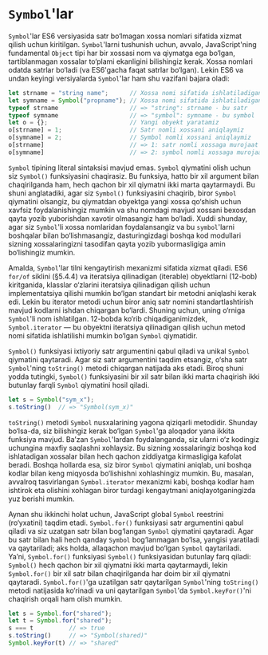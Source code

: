 # `Symbol`'lar

`Symbol`'lar ES6 versiyasida satr bo‘lmagan xossa nomlari sifatida xizmat qilish uchun kiritilgan. `Symbol`'larni tushunish uchun, avvalo, JavaScript'ning fundamental `Object` tipi har bir xossasi nom va qiymatga ega bo‘lgan, tartiblanmagan xossalar to‘plami ekanligini bilishingiz kerak. Xossa nomlari odatda satrlar bo‘ladi (va ES6'gacha faqat satrlar bo‘lgan). Lekin ES6 va undan keyingi versiyalarda `Symbol`'lar ham shu vazifani bajara oladi:

```js
let strname = "string name";      // Xossa nomi sifatida ishlatiladigan satr
let symname = Symbol("propname"); // Xossa nomi sifatida ishlatiladigan Symbol
typeof strname                    // => "string": strname - bu satr
typeof symname                    // => "symbol": symname - bu symbol
let o = {};                       // Yangi obyekt yaratamiz
o[strname] = 1;                   // Satr nomli xossani aniqlaymiz
o[symname] = 2;                   // Symbol nomli xossani aniqlaymiz
o[strname]                        // => 1: satr nomli xossaga murojaat
o[symname]                        // => 2: symbol nomli xossaga murojaat
```

`Symbol` tipining literal sintaksisi mavjud emas. `Symbol` qiymatini olish uchun siz `Symbol()` funksiyasini chaqirasiz. Bu funksiya, hatto bir xil argument bilan chaqirilganda ham, hech qachon bir xil qiymatni ikki marta qaytarmaydi. Bu shuni anglatadiki, agar siz `Symbol()` funksiyasini chaqirib, biror `Symbol` qiymatini olsangiz, bu qiymatdan obyektga yangi xossa qo‘shish uchun xavfsiz foydalanishingiz mumkin va shu nomdagi mavjud xossani bexosdan qayta yozib yuborishdan xavotir olmasangiz ham bo‘ladi. Xuddi shunday, agar siz `Symbol`'li xossa nomlaridan foydalansangiz va bu `symbol`'larni boshqalar bilan bo‘lishmasangiz, dasturingizdagi boshqa kod modullari sizning xossalaringizni tasodifan qayta yozib yubormasligiga amin bo‘lishingiz mumkin.

Amalda, `Symbol`'lar tilni kengaytirish mexanizmi sifatida xizmat qiladi. ES6 `for/of` siklini (§5.4.4) va iteratsiya qilinadigan (iterable) obyektlarni (12-bob) kiritganida, klasslar o‘zlarini iteratsiya qilinadigan qilish uchun implementatsiya qilishi mumkin bo‘lgan standart bir metodni aniqlashi kerak edi. Lekin bu iterator metodi uchun biror aniq satr nomini standartlashtirish mavjud kodlarni ishdan chiqargan bo‘lardi. Shuning uchun, uning o‘rniga `Symbol`'li nom ishlatilgan. 12-bobda ko‘rib chiqadiganimizdek, `Symbol.iterator` — bu obyektni iteratsiya qilinadigan qilish uchun metod nomi sifatida ishlatilishi mumkin bo‘lgan `Symbol` qiymatidir.

`Symbol()` funksiyasi ixtiyoriy satr argumentini qabul qiladi va unikal `Symbol` qiymatini qaytaradi. Agar siz satr argumentini taqdim etsangiz, o‘sha satr `Symbol`'ning `toString()` metodi chiqargan natijada aks etadi. Biroq shuni yodda tutingki, `Symbol()` funksiyasini bir xil satr bilan ikki marta chaqirish ikki butunlay farqli `Symbol` qiymatini hosil qiladi.

```js
let s = Symbol("sym_x");
s.toString()  // => "Symbol(sym_x)"
```

`toString()` metodi `Symbol` nusxalarining yagona qiziqarli metodidir. Shunday bo‘lsa-da, siz bilishingiz kerak bo‘lgan `Symbol`'ga aloqador yana ikkita funksiya mavjud. Ba’zan `Symbol`'lardan foydalanganda, siz ularni o‘z kodingiz uchungina maxfiy saqlashni xohlaysiz. Bu sizning xossalaringiz boshqa kod ishlatadigan xossalar bilan hech qachon ziddiyatga kirmasligiga kafolat beradi. Boshqa hollarda esa, siz biror `Symbol` qiymatini aniqlab, uni boshqa kodlar bilan keng miqyosda bo‘lishishni xohlashingiz mumkin. Bu, masalan, avvalroq tasvirlangan `Symbol.iterator` mexanizmi kabi, boshqa kodlar ham ishtirok eta olishini xohlagan biror turdagi kengaytmani aniqlayotganingizda yuz berishi mumkin.

Aynan shu ikkinchi holat uchun, JavaScript global `Symbol` reestrini (ro‘yxatini) taqdim etadi. `Symbol.for()` funksiyasi satr argumentini qabul qiladi va siz uzatgan satr bilan bog‘langan `Symbol` qiymatini qaytaradi. Agar bu satr bilan hali hech qanday `Symbol` bog‘lanmagan bo‘lsa, yangisi yaratiladi va qaytariladi; aks holda, allaqachon mavjud bo‘lgan `Symbol` qaytariladi. Ya’ni, `Symbol.for()` funksiyasi `Symbol()` funksiyasidan butunlay farq qiladi: `Symbol()` hech qachon bir xil qiymatni ikki marta qaytarmaydi, lekin `Symbol.for()` bir xil satr bilan chaqirilganda har doim bir xil qiymatni qaytaradi. `Symbol.for()`'ga uzatilgan satr qaytarilgan `Symbol`'ning `toString()` metodi natijasida ko‘rinadi va uni qaytarilgan `Symbol`'da `Symbol.keyFor()`'ni chaqirish orqali ham olish mumkin.

``` js
let s = Symbol.for("shared");
let t = Symbol.for("shared");
s === t          // => true
s.toString()     // => "Symbol(shared)"
Symbol.keyFor(t) // => "shared"
```